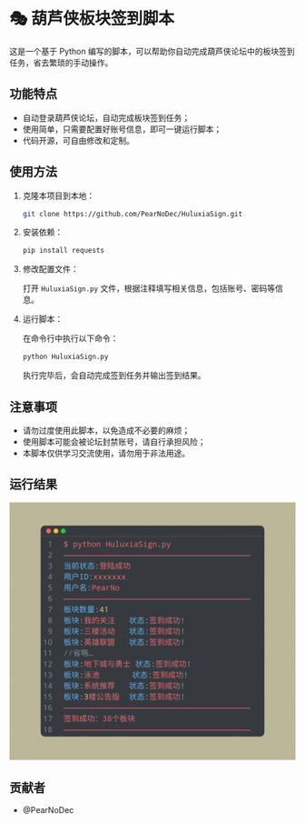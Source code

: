 # 🎭 葫芦侠板块签到脚本

这是一个基于 Python 编写的脚本，可以帮助你自动完成葫芦侠论坛中的板块签到任务，省去繁琐的手动操作。

## 功能特点

- 自动登录葫芦侠论坛，自动完成板块签到任务；
- 使用简单，只需要配置好账号信息，即可一键运行脚本；
- 代码开源，可自由修改和定制。

## 使用方法

1. 克隆本项目到本地：

   ```bash
   git clone https://github.com/PearNoDec/HuluxiaSign.git
   ```

2. 安装依赖：

   ```bash
   pip install requests
   ```

3. 修改配置文件：

   打开 `HuluxiaSign.py` 文件，根据注释填写相关信息，包括账号、密码等信息。

4. 运行脚本：

   在命令行中执行以下命令：

   ```bash
   python HuluxiaSign.py
   ```

   执行完毕后，会自动完成签到任务并输出签到结果。

## 注意事项

- 请勿过度使用此脚本，以免造成不必要的麻烦；
- 使用脚本可能会被论坛封禁账号，请自行承担风险；
- 本脚本仅供学习交流使用，请勿用于非法用途。

## 运行结果

![Image text](SuccessSign.png)

## 贡献者

- @PearNoDec
